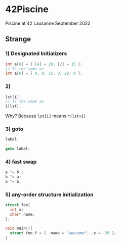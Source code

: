 # 42Piscine

Piscine at 42 Lausanne September 2022


## Strange
### 1) Designated Initializers
```C
int a[6] = { [4] = 29, [2] = 15 };
// Is the same as 
int a[6] = { 0, 0, 15, 0, 29, 0 };
```
### 2)
```C
lst[i];
// Is the same as
i[lst];
```
Why? Because `lst[i]` means `*(lst+i)`

### 3) goto
```C
label:
...
goto label;
```

### 4) fast swap
```C
a ^= b ;
b ^= a;
a ^= b;
```

### 5) any-order structure initialization
```C
struct foo{
  int x;
  char* name;
};

void main(){
  struct foo f = { .name = "awesome", .x = -38 };
}

```
